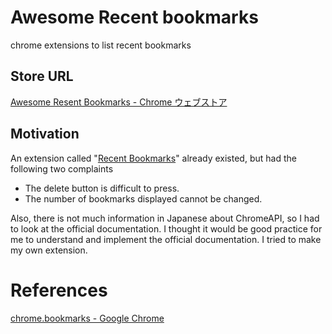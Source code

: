 # Awesome Recent bookmarks

chrome extensions to list recent bookmarks

## Store URL

<a href="https://chrome.google.com/webstore/detail/awesome-resent-bookmarks/ddnfpifnooijlnjhnndijfcbppjdmece?hl=ja" target="_blank">Awesome Resent Bookmarks - Chrome ウェブストア</a>

## Motivation

An extension called "<a href="https://chrome.google.com/webstore/detail/recent-bookmarks/olndffocioplakeilhkgenfgdincjlpn?hl=ja" target="_blank">Recent Bookmarks</a>" already existed, but had the following two complaints

- The delete button is difficult to press.
- The number of bookmarks displayed cannot be changed.

Also, there is not much information in Japanese about ChromeAPI, so I had to look at the official documentation.
I thought it would be good practice for me to understand and implement the official documentation.
I tried to make my own extension.

# References

<a href="https://developer.chrome.com/extensions/bookmarks" target="_blank">chrome.bookmarks - Google Chrome</a>